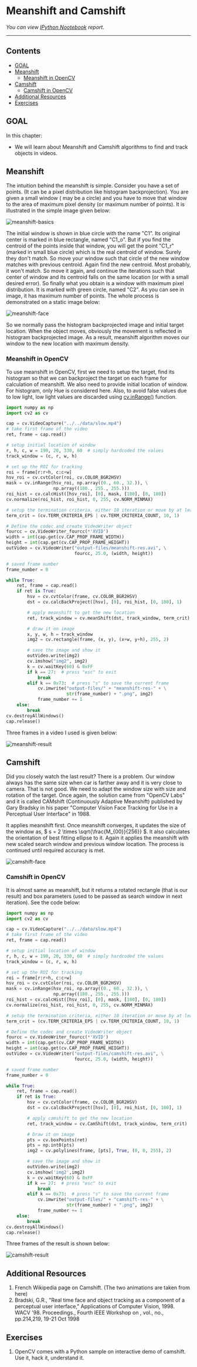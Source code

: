 
# Meanshift and Camshift 

_You can view [IPython Nootebook](README.ipynb) report._

----

## Contents

- [GOAL](#GOAL)
- [Meanshift](#Meanshift)
  - [Meanshift in OpenCV](#Meanshift-in-OpenCV)
- [Camshift](#Camshift)
  - [Camshift in OpenCV](#Camshift-in-OpenCV)
- [Additional Resources](#Additional-Resources)
- [Exercises](#Exercises)


## GOAL

In this chapter:

- We will learn about Meanshift and Camshift algorithms to find and track objects in videos.

## Meanshift

The intuition behind the meanshift is simple. Consider you have a set of points. (It can be a pixel distribution like histogram backprojection). You are given a small window ( may be a circle) and you have to move that window to the area of maximum pixel density (or maximum number of points). It is illustrated in the simple image given below:

![meanshift-basics](../../data/meanshift-basics.jpg)

The initial window is shown in blue circle with the name "C1". Its original center is marked in blue rectangle, named "C1_o". But if you find the centroid of the points inside that window, you will get the point "C1_r" (marked in small blue circle) which is the real centroid of window. Surely they don't match. So move your window such that circle of the new window matches with previous centroid. Again find the new centroid. Most probably, it won't match. So move it again, and continue the iterations such that center of window and its centroid falls on the same location (or with a small desired error). So finally what you obtain is a window with maximum pixel distribution. It is marked with green circle, named "C2". As you can see in image, it has maximum number of points. The whole process is demonstrated on a static image below:

![meanshift-face](../../data/meanshift-face.gif)

So we normally pass the histogram backprojected image and initial target location. When the object moves, obviously the movement is reflected in histogram backprojected image. As a result, meanshift algorithm moves our window to the new location with maximum density.

### Meanshift in OpenCV

To use meanshift in OpenCV, first we need to setup the target, find its histogram so that we can backproject the target on each frame for calculation of meanshift. We also need to provide initial location of window. For histogram, only Hue is considered here. Also, to avoid false values due to low light, low light values are discarded using [cv.inRange()](https://docs.opencv.org/3.4.1/d2/de8/group__core__array.html#ga48af0ab51e36436c5d04340e036ce981) function.

```python
import numpy as np
import cv2 as cv

cap = cv.VideoCapture("../../data/slow.mp4")
# take first frame of the video
ret, frame = cap.read()

# setup initial location of window
r, h, c, w = 190, 20, 330, 60  # simply hardcoded the values
track_window = (c, r, w, h)

# set up the ROI for tracking
roi = frame[r:r+h, c:c+w]
hsv_roi = cv.cvtColor(roi, cv.COLOR_BGR2HSV)
mask = cv.inRange(hsv_roi, np.array((0., 60., 32.)), \
                  np.array((180., 255., 255.)))
roi_hist = cv.calcHist([hsv_roi], [0], mask, [180], [0, 180])
cv.normalize(roi_hist, roi_hist, 0, 255, cv.NORM_MINMAX)

# setup the termination criteria, either 10 iteration or move by at least 1 pt
term_crit = (cv.TERM_CRITERIA_EPS | cv.TERM_CRITERIA_COUNT, 10, 1)

# Define the codec and create VideoWriter object
fourcc = cv.VideoWriter_fourcc(*'XVID')
width = int(cap.get(cv.CAP_PROP_FRAME_WIDTH))
height = int(cap.get(cv.CAP_PROP_FRAME_HEIGHT))
outVideo = cv.VideoWriter("output-files/meanshift-res.avi", \
                          fourcc, 25.0, (width, height))

# saved frame number
frame_number = 0

while True:
    ret, frame = cap.read()
    if ret is True:
        hsv = cv.cvtColor(frame, cv.COLOR_BGR2HSV)
        dst = cv.calcBackProject([hsv], [0], roi_hist, [0, 180], 1)

        # apply meanshift to get the new location
        ret, track_window = cv.meanShift(dst, track_window, term_crit)

        # draw it on image
        x, y, w, h = track_window
        img2 = cv.rectangle(frame, (x, y), (x+w, y+h), 255, 2)

        # save the image and show it
        outVideo.write(img2)
        cv.imshow("img2", img2)
        k = cv.waitKey(60) & 0xFF
        if k == 27:  # press "esc" to exit
            break
        elif k == 0x73:  # press "s" to save the current frame
            cv.imwrite("output-files/" + "meanshift-res-" + \
                       str(frame_number) + ".png", img2)
            frame_number += 1
    else:
        break
cv.destroyAllWindows()
cap.release()
```

Three frames in a video I used is given below:

![meanshift-result](output-files/meanshift-result.png)

## Camshift

Did you closely watch the last result? There is a problem. Our window always has the same size when car is farther away and it is very close to camera. That is not good. We need to adapt the window size with size and rotation of the target. Once again, the solution came from "OpenCV Labs" and it is called CAMshift (Continuously Adaptive Meanshift) published by Gary Bradsky in his paper "Computer Vision Face Tracking for Use in a Perceptual User Interface" in 1988.

It applies meanshift first. Once meanshift converges, it updates the size of the window as, $ s = 2 \times \sqrt{\frac{M_{00}}{256}} $. It also calculates the orientation of best fitting ellipse to it. Again it applies the meanshift with new scaled search window and previous window location. The process is continued until required accuracy is met.

![camshift-face](../../data/camshift-face.gif)

### Camshift in OpenCV

It is almost same as meanshift, but it returns a rotated rectangle (that is our result) and box parameters (used to be passed as search window in next iteration). See the code below:

```python
import numpy as np
import cv2 as cv

cap = cv.VideoCapture("../../data/slow.mp4")
# take first frame of the video
ret, frame = cap.read()

# setup initial location of window
r, h, c, w = 190, 20, 330, 60  # simply hardcoded the values
track_window = (c, r, w, h)

# set up the ROI for tracking
roi = frame[r:r+h, c:c+w]
hsv_roi = cv.cvtColor(roi, cv.COLOR_BGR2HSV)
mask = cv.inRange(hsv_roi, np.array((0., 60., 32.)), \
                  np.array((180., 255., 255.)))
roi_hist = cv.calcHist([hsv_roi], [0], mask, [180], [0, 180])
cv.normalize(roi_hist, roi_hist, 0, 255, cv.NORM_MINMAX)

# setup the termination criteria, either 10 iteration or move by at least 1 pt
term_crit = (cv.TERM_CRITERIA_EPS | cv.TERM_CRITERIA_COUNT, 10, 1)

# Define the codec and create VideoWriter object
fourcc = cv.VideoWriter_fourcc(*'XVID')
width = int(cap.get(cv.CAP_PROP_FRAME_WIDTH))
height = int(cap.get(cv.CAP_PROP_FRAME_HEIGHT))
outVideo = cv.VideoWriter("output-files/camshift-res.avi", \
                          fourcc, 25.0, (width, height))

# saved frame number
frame_number = 0

while True:
    ret, frame = cap.read()
    if ret is True:
        hsv = cv.cvtColor(frame, cv.COLOR_BGR2HSV)
        dst = cv.calcBackProject([hsv], [0], roi_hist, [0, 180], 1)

        # apply camshift to get the new location
        ret, track_window = cv.CamShift(dst, track_window, term_crit)

        # Draw it on image
        pts = cv.boxPoints(ret)
        pts = np.int0(pts)
        img2 = cv.polylines(frame, [pts], True, (0, 0, 255), 2)

        # save the image and show it
        outVideo.write(img2)
        cv.imshow('img2',img2)
        k = cv.waitKey(60) & 0xFF
        if k == 27:  # press "esc" to exit
            break
        elif k == 0x73:  # press "s" to save the current frame
            cv.imwrite("output-files/" + "camshift-res-" + \
                       str(frame_number) + ".png", img2)
            frame_number += 1
    else:
        break
cv.destroyAllWindows()
cap.release()
```

Three frames of the result is shown below:

![camshift-result](output-files/camshift-result.png)

## Additional Resources 

1. French Wikipedia page on Camshift. (The two animations are taken from here)
2. Bradski, G.R., "Real time face and object tracking as a component of a perceptual user interface," Applications of Computer Vision, 1998. WACV '98. Proceedings., Fourth IEEE Workshop on , vol., no., pp.214,219, 19-21 Oct 1998

## Exercises

1. OpenCV comes with a Python sample on interactive demo of camshift. Use it, hack it, understand it. 
